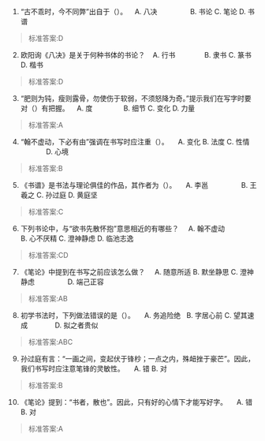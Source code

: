 1. “古不乖时，今不同弊”出自于（）。    
  A. 八决                  B. 书论  C. 笔论  D. 书谱
>标准答案:D
 
2. 欧阳询《八决》是关于何种书体的书论？    
  A. 行书                B. 隶书  C. 篆书   D. 楷书
>标准答案:D
 
3. “肥则为钝，瘦则露骨，勿使伤于软弱，不须怒降为奇。”提示我们在写字时要对（）有把握。    
  A. 度                 B. 细节  C. 变化  D. 力量
>标准答案:A
 
4. “翰不虚动，下必有由”强调在书写时应注重（）。    
  A. 变化  B. 法度  C. 性情                  D. 心境
>标准答案:B
 
5. 《书谱》是书法与理论俱佳的作品，其作者为（）。    
  A. 李邕                  B. 王羲之  C. 孙过庭  D. 黄庭坚
>标准答案:C
 
6. 下列书论中，与“欲书先散怀抱”意思相近的有哪些？    
  A. 翰不虚动                  B. 心不厌精  C. 澄神静虑  D. 临池志逸
>标准答案:CD
 
7. 《笔论》中提到在书写之前应该怎么做？    
  A. 随意所适  B. 默坐静思  C. 澄神静虑                  D. 端己正容
>标准答案:AB
 
8. 初学书法时，下列做法错误的是（）。    
  A. 务追险绝    B. 字居心前  C. 望其速成               D. 拟之者贵似 
>标准答案:ABC
 
9. 孙过庭有言：“一画之间，变起伏于锋杪；一点之内，殊衄挫于豪芒”。因此，我们书写时应注意笔锋的灵敏性。    
  A. 错  B. 对
>标准答案:B
 
10. 《笔论》提到：“书者，散也”。因此，只有好的心情下才能写好字。    
  A. 错  B. 对
>标准答案:A
 
